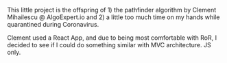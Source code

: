 This little project is the offspring of 1) the pathfinder algorithm by Clement Mihailescu @ AlgoExpert.io
and 2) a little too much time on my hands while quarantined during Coronavirus.

Clement used a React App, and due to being most comfortable with RoR, I
decided to see if I could do something similar with MVC architecture. JS only.
